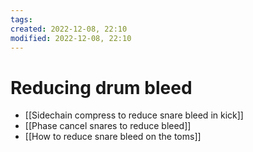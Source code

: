 ```yaml
---
tags: 
created: 2022-12-08, 22:10
modified: 2022-12-08, 22:10
---
```


# Reducing drum bleed
- [[Sidechain compress to reduce snare bleed in kick]]
- [[Phase cancel snares to reduce bleed]]
- [[How to reduce snare bleed on the toms]]